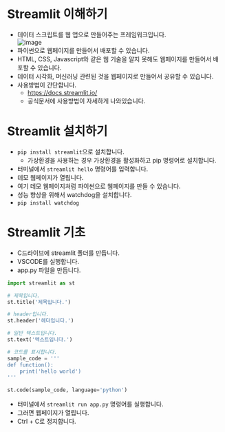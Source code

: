 # Streamlit 이해하기
* 데이터 스크립트를 웹 앱으로 만들어주는 프레임워크입니다.   
![image](https://github.com/jerrytohub/python-ai/assets/127598703/819d6789-0d8d-4f02-8840-e7131bcfe8a4)
* 파이썬으로 웹페이지를 만들어서 배포할 수 있습니다.
* HTML, CSS, Javascript와 같은 웹 기술을 알지 못해도 웹페이지를 만들어서 배포할 수 있습니다.
* 데이터 시각화, 머신러닝 관련된 것을 웹페이지로 만들어서 공유할 수 있습니다.
* 사용방법이 간단합니다.
  * https://docs.streamlit.io/
  * 공식문서에 사용방법이 자세하게 나와있습니다.
 
# Streamlit 설치하기
* ```pip install streamlit```으로 설치합니다.
  * 가상환경을 사용하는 경우 가상환경을 활성화하고 pip 명령어로 설치합니다.
* 터미널에서 ```streamlit hello``` 명령어를 입력합니다.
 * 데모 웹페이지가 열립니다.
 * 여기 데모 웹페이지처럼 파이썬으로 웹페이지를 만들 수 있습니다.
* 성능 향상을 위해서 watchdog을 설치합니다.
 * ```pip install watchdog```

# Streamlit 기초
* C드라이브에 streamlit 폴더를 만듭니다.
* VSCODE를 실행합니다.
* app.py 파일을 만듭니다.
```python
import streamlit as st

# 제목입니다.
st.title('제목입니다.')

# header입니다.
st.header('헤더입니다.')

# 일반 텍스트입니다.
st.text('텍스트입니다.')

# 코드를 표시합니다.
sample_code = '''
def function():
    print('hello world')
'''

st.code(sample_code, language='python')
```
* 터미널에서 ```streamlit run app.py``` 명령어를 실행합니다.
 * 그러면 웹페이지가 열립니다.
 * Ctrl + C로 정지합니다. 

